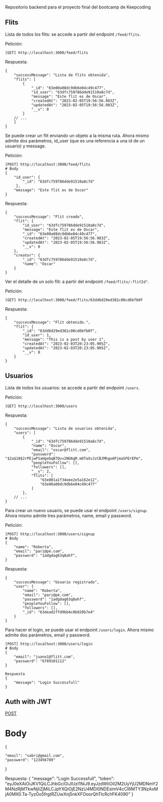 Repositorio backend para el proyecto final del bootcamp de Keepcoding

## Flits

Lista de todos los flits: se accede a partir del endpoint `/feed/flits`.

Petición:

```
[GET] http://localhost:3000/feed/flits
```

Respuesta:

```
{
    "successMessage": "Lista de flits obtenida",
    "flits": [
        {
            "_id": "63e00a08dc9db6e04c49c477",
            "id_user": "63dfc759786dde91510a8c7d",
            "message": "Este flit es de Oscar",
            "createdAt": "2023-02-05T19:56:56.983Z",
            "updatedAt": "2023-02-05T19:56:56.983Z",
            "__v": 0
        }
    // ...
    ]
}
```

Se puede crear un flit enviando un objeto a la misma ruta. Ahora mismo admite dos parámetros, id_user (que es una referencia a una id de un usuario) y message.

Petición:

```
[POST] http://localhost:3000/feed/flits
# Body
{
    "id_user": {
        "_id": "63dfc759786dde91510a8c7d"
     },
    "message": "Este flit es de Oscar"
}
```

Respuesta:

```
{
    "successMessage": "Flit creado",
    "flit": {
        "id_user": "63dfc759786dde91510a8c7d",
        "message": "Este flit es de Oscar",
        "_id": "63e00a08dc9db6e04c49c477",
        "createdAt": "2023-02-05T19:56:56.983Z",
        "updatedAt": "2023-02-05T19:56:56.983Z",
        "__v": 0
    },
    "creator": {
        "_id": "63dfc759786dde91510a8c7d",
        "name": "Oscar"
    }
}
```

Ver el detalle de un solo flit: a partir del endpoint `/feed/flits/:flitId"`.

Petición:

```
[GET] http://localhost:3000/feed/flits/63dd6d29ed381c00cd6bfb0f
```

Respuesta:

```
{
    "successMessage": "Flit obtenido.",
    "flit": {
        "_id": "63dd6d29ed381c00cd6bfb0f",
        "id_user": 1,
        "message": "This is a post by user 1",
        "createdAt": "2023-02-03T20:23:05.905Z",
        "updatedAt": "2023-02-03T20:23:05.905Z",
        "__v": 0
    }
}
```

## Usuarios

Lista de todos los usuarios: se accede a partir del endpoint `/users`.

Petición:

```
[GET] http://localhost:3000/users
```

Respuesta:

```
{
    "successMessage": "Lista de usuarios obtenida",
    "users": [
        {
            "_id": "63dfc759786dde91510a8c7d",
            "name": "Oscar",
            "email": "oscar@flitt.com",
            "password": "$2a$10$2rPEjwP1aHgobqB7Qvv2NOAqM.mOTaXvJzCBJMhgoAPjmaSPErEPm",
            "peopleYouFollow": [],
            "followers": [],
            "__v": 2,
            "flits": [
                "63e001a1f34eee2e5a162e12",
                "63e00a08dc9db6e04c49c477"
            ]
        },
    // ...
}
```

Para crear un nuevo usuario, se puede usar el endpoint `/users/signup`. Ahora mismo admite tres parámetros, name, email y password.

Petición:

```
[POST] http://localhost:3000/users/signup
# Body
{
    "name": "Roberta",
    "email": "pari@pé.com",
    "password": "1adgdag63q8ahf",
}
```

Respuesta:

```
{
    "successMessage": "Usuario registrado",
    "user": {
        "name": "Roberta",
        "email": "pari@pé.com",
        "password": "1adgdag63q8ahf",
        "peopleYouFollow": [],
        "followers": [],
        "_id": "63dead2ffd9bb4c0b020b7e4"
    }
}
```

Para hacer el login, se puede usar el endpoint `/users/login`. Ahora mismo admite dos parámetros, email y password.

```
[POST] http://localhost:3000/users/login
# Body
{
    "email": "juano1@flitt.com",
    "password": "6789101112"
}

Respuesta
{
    "message": "Login Successfull"
}
```

## Auth with JWT

[POST](http://localhost:3000/users/login)
# Body
{
   
    "email": "sabri@gmail.com",
    "password": "123456789"
}


Respuesta:
{
    "message": "Login Successfull",
    "token": "eyJ0eXAiOiJKV1QiLCJhbGciOiJIUzI1NiJ9.eyJzdWIiOiI2M2UyYjU2MDNmY2M4NzRjMTkwNjliZjMiLCJpYXQiOjE2NzU4MDI0NDEsImV4cCI6MTY3NzAxMjA0MX0.Ta-TyzGo5frgtRZUwXnj5nkXFOoorQhTIcRchFK4090"
}
